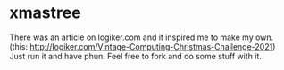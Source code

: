 # xmastree
There was an article on logiker.com and it inspired me to make my own. (this: http://logiker.com/Vintage-Computing-Christmas-Challenge-2021)
Just run it and have phun. Feel free to fork and do some stuff with it.

